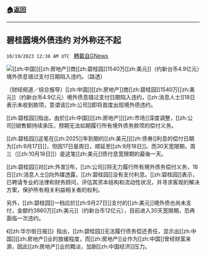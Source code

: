 ###  [:house:返回](README.md)
---


## 碧桂圆境外债违约 对外称还不起
`10/19/2023 12:38 AM UTC ` [轉載自GNews](https://gnews.org/articles/1852424)

![](https://img.ltn.com.tw/Upload/business/page/800/2023/10/19/phpMs7U3H.jpg "")[[zh:中国]][[zh:房地产]]商[[zh:碧桂园]]1540万[[zh:美元]]（约新台币4.9亿元）境外债息错过支付日期陷入违约。（路透）

〔财经频道／综合报导〕[[zh:中国]][[zh:房地产]]商[[zh:碧桂园]]1540万[[zh:美元]]（约新台币4.9亿元）境外债息错过支付日期陷入违约，[[zh:消息人士]]18日表示未收到款项，意谓该[[zh:公司]]即将首度出现境外债违约。

[[zh:碧桂园]]指出，由於[[zh:中国]][[zh:房地产]][[zh:市场]]深度调整，[[zh:公司]]销售额持续承压，预期无法如期履行所有境外债务款项的偿付义务。

[[zh:碧桂园]]这笔在[[zh:2025]]年到期的[[zh:美元]][[zh:债券]]利息的偿付日期为[[zh:9月17日]]，但因17日是周日，顺延至[[zh:9月18日]]。而30天宽限期，周三（[[zh:10月18日]]）是这笔[[zh:美元]]债付息宽限期的最後一天。

[[zh:碧桂园]]对[[zh:外宣]]布，[[zh:公司]]将无力履行所有境外债务偿付义务，18日[[zh:消息人士]]向外媒透露，[[zh:碧桂园]]没有支付利息。[[zh:碧桂园]]表示，已聘请专业的法律和财务顾问，评估其资本结构和流动性状况，并寻求客观的解决方案，保护所有相关利益相关者的权利。

另外，[[zh:碧桂园]]一档应於[[zh:9月27日]]支付的[[zh:美元]]境外债也尚未支付，金额约3860万[[zh:美元]]（约新台币12亿元），目前进入30天宽限期，恐再面临一次违约。

《[[zh:华尔街日报]]》指出，[[zh:碧桂园]]无法履行债务偿还责任，显示出[[zh:中国]][[zh:房地产]]业的放缓程度，而[[zh:房地产]]业作为[[zh:中国]]曾经财富来源，因此[[zh:房地产]]业的黯淡，加剧[[zh:中国经济]]压力。
